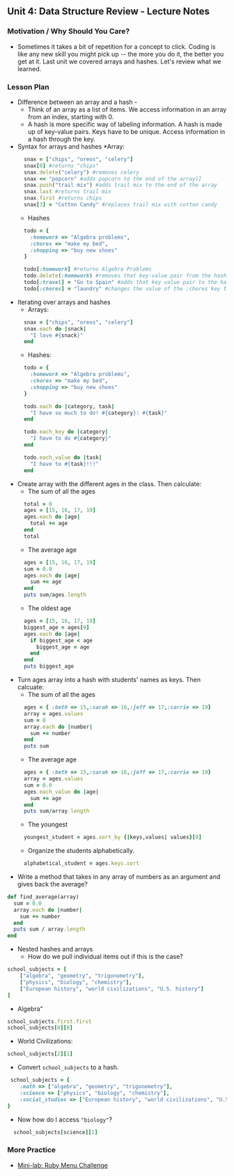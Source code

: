 ## Unit 4: Data Structure Review - Lecture Notes

### Motivation / Why Should You Care?
+ Sometimes it takes a bit of repetition for a concept to click. Coding is like any new skill you might pick up -- the more you do it, the better you get at it. Last unit we covered arrays and hashes. Let's review what we learned.

### Lesson Plan
+ Difference between an array and a hash - 
  * Think of an array as a list of items. We access information in an array from an index, starting with 0.
  * A hash is more specific way of labeling information. A hash is made up of key-value pairs. Keys have to be unique. Access information in a hash through the key.
+ Syntax for arrays and hashes
  *Array:
  ```ruby
    snax = ["chips", "oreos", "celery"]
    snax[0] #returns "chips"
    snax.delete("celery") #removes celery
    snax << "popcorn" #adds popcorn to the end of the array)]
    snax.push("trail mix") #adds trail mix to the end of the array
    snax.last #returns trail mix
    snax.first #returns chips
    snax[3] = "Cotton Candy" #replaces trail mix with cotton candy
  ```
  * Hashes
  ```Ruby
    todo = {
      :homework => "Algebra problems",
      :chores => "make my bed",
      :shopping => "buy new shoes"
    }

    todo[:homework] #returns Algebra Problems
    todo.delete(:homework) #removes that key-value pair from the hash
    todo[:travel] = "Go to Spain" #adds that key value pair to the hash
    todo[:chores] = "laundry" #changes the value of the :chores key to laundry
  ```
+ Iterating over arrays and hashes
  * Arrays:
  ```ruby
    snax = ["chips", "oreos", "celery"]
    snax.each do |snack|
      "I love #{snack}"
    end
  ```
  * Hashes:
  ```ruby
    todo = {
      :homework => "Algebra problems",
      :chores => "make my bed",
      :shopping => "buy new shoes"
    }

    todo.each do |category, task|
      "I have so much to do! #{category}: #{task}"
    end

    todo.each_key do |category|
      "I have to do #{category}"
    end

    todo.each_value do |task|
      "I have to #{task}!!!"
    end
  ```
+ Create array with the different ages in the class. Then calculate:
  + The sum of all the ages
  ```ruby
    total = 0
    ages = [15, 16, 17, 19]
    ages.each do |age|
      total += age
    end
    total
  ```
  + The average age
  ```ruby
    ages = [15, 16, 17, 19]
    sum = 0.0
    ages.each do |age|
      sum += age
    end
    puts sum/ages.length
  ```
  + The oldest age
  ```ruby
    ages = [15, 16, 17, 19]
    biggest_age = ages[0]
    ages.each do |age|
      if biggest_age < age
        biggest_age = age
      end
    end
    puts biggest_age
  ```
+ Turn ages array into a hash with students' names as keys. Then calcuate:
  + The sum of all the ages
  ```ruby
    ages = { :beth => 15,:sarah => 16,:jeff => 17,:carrie => 19}
    array = ages.values
    sum = 0
    array.each do |number|
      sum += number
    end
    puts sum
  ```
  + The average age
  ```ruby
    ages = { :beth => 15,:sarah => 16,:jeff => 17,:carrie => 19}
    array = ages.values
    sum = 0.0
    ages.each_value do |age|
      sum += age
    end
    puts sum/array.length
  ```
  + The youngest
  ```ruby
    youngest_student = ages.sort_by {|keys,values| values}[0]
  ```
  + Organize the students alphabetically.
  ```ruby
    alphabetical_student = ages.keys.sort
  ```
+ Write a method that takes in any array of numbers as an argument and gives back the average?

```ruby
def find_average(array)
  sum = 0.0
  array.each do |number|
    sum += number
  end
  puts sum / array.length
end
```
+ Nested hashes and arrays
  + How do we pull individual items out if this is the case?
```ruby
school_subjects = [
	["algebra", "geometry", "trigonometry"],
	["physics", "biology", "chemistry"],
	["European history", "world civilizations", "U.S. history"]
]
```
  * Algebra"
  ```ruby
  school_subjects.first.first
  school_subjects[0][0]
  ```
  * World Civilizations:
  ```ruby
  school_subjects[2][1]
  ```
  + Convert `school_subjects` to a hash.
```ruby
 school_subjects = {
	:math => ["algebra", "geometry", "trigonometry"],
	:science => ["physics", "biology", "chemistry"],
	:social_studies => ["European history", "world civilizations", "U.S. history"]
}
```
  + Now how do I access `"biology"`?
  ```ruby
    school_subjects[science][1]
  ```
### More Practice
+ [Mini-lab: Ruby Menu Challenge](https://github.com/learn-co-curriculum/hs-ruby-menu-challenge)